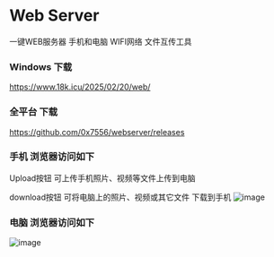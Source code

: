 # Web Server
一键WEB服务器 手机和电脑 WIFI网络 文件互传工具

### Windows 下载
https://www.18k.icu/2025/02/20/web/

### 全平台 下载
https://github.com/0x7556/webserver/releases

### 手机 浏览器访问如下

Upload按钮 可上传手机照片、视频等文件上传到电脑

download按钮 可将电脑上的照片、视频或其它文件 下载到手机
![image](http://www.18k.icu/img/web_iphone.png)

### 电脑 浏览器访问如下
![image](http://www.18k.icu/img/web.png)
